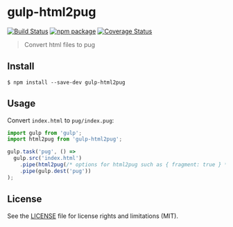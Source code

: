 # gulp-html2pug

[![Build Status][build-badge]][build]
[![npm package][npm-badge]][npm]
[![Coverage Status][coveralls-badge]][coveralls]

> Convert html files to pug

## Install

```
$ npm install --save-dev gulp-html2pug
```


## Usage
Convert `index.html` to `pug/index.pug`:

```js
import gulp from 'gulp';
import html2pug from 'gulp-html2pug';

gulp.task('pug', () => 
  gulp.src('index.html')
    .pipe(html2pug(/* options for html2pug such as { fragment: true } */))
    .pipe(gulp.dest('pug'))
);
```

## License

See the [LICENSE](LICENSE.md) file for license rights and limitations (MIT).

[build-badge]: https://img.shields.io/github/workflow/status/dotcore64/gulp-html2pug/test/master?style=flat-square
[build]: https://github.com/dotcore64/gulp-html2pug/actions

[npm-badge]: https://img.shields.io/npm/v/gulp-html2pug.svg?style=flat-square
[npm]: https://www.npmjs.org/package/gulp-html2pug

[coveralls-badge]: https://img.shields.io/coveralls/dotcore64/gulp-html2pug/master.svg?style=flat-square
[coveralls]: https://coveralls.io/r/dotcore64/gulp-html2pug
